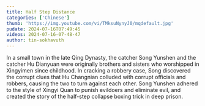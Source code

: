 ```yaml
---
title: Half Step Distance
categories: ['Chinese']
thumb: 'https://img.youtube.com/vi/TMksuNynyJ0/mqdefault.jpg'
pudate: 2024-07-16T07:49:45
videos: 2024-07-16-07-48-47
author: tin-sokhavuth
---
```

In a small town in the late Qing Dynasty, the catcher Song Yunshen and the catcher Hu Dianyuan were originally brothers and sisters who worshipped in Xingyimen since childhood. In cracking a robbery case, Song discovered the corrupt clues that Hu Changnian colluded with corrupt officials and robbers, causing the two to turn against each other. Song Yunshen adhered to the style of Xingyi Quan to punish evildoers and eliminate evil, and created the story of the half-step collapse boxing trick in deep prison.